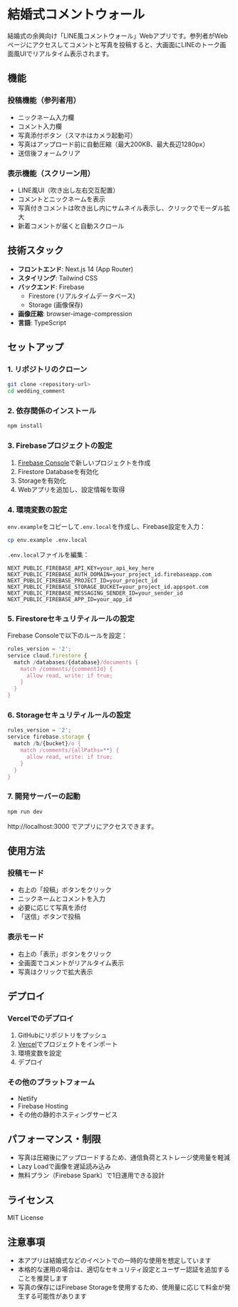 # 結婚式コメントウォール

結婚式の余興向け「LINE風コメントウォール」Webアプリです。参列者がWebページにアクセスしてコメントと写真を投稿すると、大画面にLINEのトーク画面風UIでリアルタイム表示されます。

## 機能

### 投稿機能（参列者用）
- ニックネーム入力欄
- コメント入力欄
- 写真添付ボタン（スマホはカメラ起動可）
- 写真はアップロード前に自動圧縮（最大200KB、最大長辺1280px）
- 送信後フォームクリア

### 表示機能（スクリーン用）
- LINE風UI（吹き出し左右交互配置）
- コメントとニックネームを表示
- 写真付きコメントは吹き出し内にサムネイル表示し、クリックでモーダル拡大
- 新着コメントが届くと自動スクロール

## 技術スタック

- **フロントエンド**: Next.js 14 (App Router)
- **スタイリング**: Tailwind CSS
- **バックエンド**: Firebase
  - Firestore (リアルタイムデータベース)
  - Storage (画像保存)
- **画像圧縮**: browser-image-compression
- **言語**: TypeScript

## セットアップ

### 1. リポジトリのクローン
```bash
git clone <repository-url>
cd wedding_comment
```

### 2. 依存関係のインストール
```bash
npm install
```

### 3. Firebaseプロジェクトの設定

1. [Firebase Console](https://console.firebase.google.com/)で新しいプロジェクトを作成
2. Firestore Databaseを有効化
3. Storageを有効化
4. Webアプリを追加し、設定情報を取得

### 4. 環境変数の設定

`env.example`をコピーして`.env.local`を作成し、Firebase設定を入力：

```bash
cp env.example .env.local
```

`.env.local`ファイルを編集：
```env
NEXT_PUBLIC_FIREBASE_API_KEY=your_api_key_here
NEXT_PUBLIC_FIREBASE_AUTH_DOMAIN=your_project_id.firebaseapp.com
NEXT_PUBLIC_FIREBASE_PROJECT_ID=your_project_id
NEXT_PUBLIC_FIREBASE_STORAGE_BUCKET=your_project_id.appspot.com
NEXT_PUBLIC_FIREBASE_MESSAGING_SENDER_ID=your_sender_id
NEXT_PUBLIC_FIREBASE_APP_ID=your_app_id
```

### 5. Firestoreセキュリティルールの設定

Firebase Consoleで以下のルールを設定：

```javascript
rules_version = '2';
service cloud.firestore {
  match /databases/{database}/documents {
    match /comments/{commentId} {
      allow read, write: if true;
    }
  }
}
```

### 6. Storageセキュリティルールの設定

```javascript
rules_version = '2';
service firebase.storage {
  match /b/{bucket}/o {
    match /comments/{allPaths=**} {
      allow read, write: if true;
    }
  }
}
```

### 7. 開発サーバーの起動
```bash
npm run dev
```

http://localhost:3000 でアプリにアクセスできます。

## 使用方法

### 投稿モード
- 右上の「投稿」ボタンをクリック
- ニックネームとコメントを入力
- 必要に応じて写真を添付
- 「送信」ボタンで投稿

### 表示モード
- 右上の「表示」ボタンをクリック
- 全画面でコメントがリアルタイム表示
- 写真はクリックで拡大表示

## デプロイ

### Vercelでのデプロイ
1. GitHubにリポジトリをプッシュ
2. [Vercel](https://vercel.com)でプロジェクトをインポート
3. 環境変数を設定
4. デプロイ

### その他のプラットフォーム
- Netlify
- Firebase Hosting
- その他の静的ホスティングサービス

## パフォーマンス・制限

- 写真は圧縮後にアップロードするため、通信負荷とストレージ使用量を軽減
- Lazy Loadで画像を遅延読み込み
- 無料プラン（Firebase Spark）で1日運用できる設計

## ライセンス

MIT License

## 注意事項

- 本アプリは結婚式などのイベントでの一時的な使用を想定しています
- 本格的な運用の場合は、適切なセキュリティ設定とユーザー認証を追加することを推奨します
- 写真の保存にはFirebase Storageを使用するため、使用量に応じて料金が発生する可能性があります
